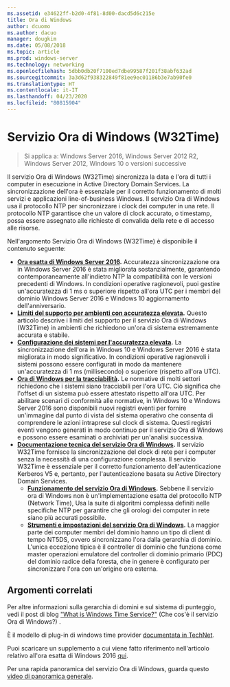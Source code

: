 ```yaml
---
ms.assetid: e34622ff-b2d0-4f81-8d00-dacd5d6c215e
title: Ora di Windows
author: dcuomo
ms.author: dacuo
manager: dougkim
ms.date: 05/08/2018
ms.topic: article
ms.prod: windows-server
ms.technology: networking
ms.openlocfilehash: 5dbb0db20f7100ed7dbe99587f201f38abf632ad
ms.sourcegitcommit: 3a3d62f938322849f81ee9ec01186b3e7ab90fe0
ms.translationtype: HT
ms.contentlocale: it-IT
ms.lasthandoff: 04/23/2020
ms.locfileid: "80815904"
---
```

# <a name="windows-time-service-w32time"></a>Servizio Ora di Windows (W32Time)

>Si applica a: Windows Server 2016, Windows Server 2012 R2, Windows Server 2012, Windows 10 o versioni successive

Il servizio Ora di Windows (W32Time) sincronizza la data e l'ora di tutti i computer in esecuzione in Active Directory Domain Services. La sincronizzazione dell'ora è essenziale per il corretto funzionamento di molti servizi e applicazioni line-of-business Windows. Il servizio Ora di Windows usa il protocollo NTP per sincronizzare i clock dei computer in una rete. Il protocollo NTP garantisce che un valore di clock accurato, o timestamp, possa essere assegnato alle richieste di convalida della rete e di accesso alle risorse.

Nell'argomento Servizio Ora di Windows (W32Time) è disponibile il contenuto seguente:
- **[Ora esatta di Windows Server 2016](accurate-time.md).** Accuratezza sincronizzazione ora in Windows Server 2016 è stata migliorata sostanzialmente, garantendo contemporaneamente all'indietro NTP la compatibilità con le versioni precedenti di Windows. In condizioni operative ragionevoli, puoi gestire un'accuratezza di 1 ms o superiore rispetto all'ora UTC per i membri del dominio Windows Server 2016 e Windows 10 aggiornamento dell'anniversario.
- **[Limiti del supporto per ambienti con accuratezza elevata](support-boundary.md).** Questo articolo descrive i limiti del supporto per il servizio Ora di Windows (W32Time) in ambienti che richiedono un'ora di sistema estremamente accurata e stabile.
- **[Configurazione dei sistemi per l'accuratezza elevata](configuring-systems-for-high-accuracy.md).** La sincronizzazione dell'ora in Windows 10 e Windows Server 2016 è stata migliorata in modo significativo.  In condizioni operative ragionevoli i sistemi possono essere configurati in modo da mantenere un'accuratezza di 1 ms (millisecondo) o superiore (rispetto all'ora UTC).
- **[Ora di Windows per la tracciabilità](windows-time-for-traceability.md).** Le normative di molti settori richiedono che i sistemi siano tracciabili per l'ora UTC.  Ciò significa che l'offset di un sistema può essere attestato rispetto all'ora UTC.  Per abilitare scenari di conformità alle normative, in Windows 10 e Windows Server 2016 sono disponibili nuovi registri eventi per fornire un'immagine dal punto di vista del sistema operativo che consenta di comprendere le azioni intraprese sul clock di sistema.  Questi registri eventi vengono generati in modo continuo per il servizio Ora di Windows e possono essere esaminati o archiviati per un'analisi successiva.
- **[Documentazione tecnica del servizio Ora di Windows](windows-time-service-tech-ref.md).** Il servizio W32Time fornisce la sincronizzazione del clock di rete per i computer senza la necessità di una configurazione complessa. Il servizio W32Time è essenziale per il corretto funzionamento dell'autenticazione Kerberos V5 e, pertanto, per l'autenticazione basata su Active Directory Domain Services.
    - **[Funzionamento del servizio Ora di Windows](How-the-Windows-Time-Service-Works.md).** Sebbene il servizio ora di Windows non è un'implementazione esatta del protocollo NTP (Network Time), Usa la suite di algoritmi complessa definiti nelle specifiche NTP per garantire che gli orologi dei computer in rete siano più accurati possibile.
    - **[Strumenti e impostazioni del servizio Ora di Windows](Windows-Time-Service-Tools-and-Settings.md).** La maggior parte dei computer membri del dominio hanno un tipo di client di tempo NT5DS, ovvero sincronizzano l'ora dalla gerarchia di dominio. L'unica eccezione tipica è il controller di dominio che funziona come master operazioni emulatore del controller di dominio primario (PDC) del dominio radice della foresta, che in genere è configurato per sincronizzare l'ora con un'origine ora esterna.


## <a name="related-topics"></a>Argomenti correlati
Per altre informazioni sulla gerarchia di domini e sul sistema di punteggio, vedi il post di blog ["What is Windows Time Service?"](https://blogs.msdn.microsoft.com/w32time/2007/07/07/what-is-windows-time-service/) (Che cos'è il servizio Ora di Windows?) .

È il modello di plug-in di windows time provider [documentata in TechNet](https://msdn.microsoft.com/library/windows/desktop/ms725475%28v=vs.85%29.aspx).

Puoi scaricare un supplemento a cui viene fatto riferimento nell'articolo relativo all'ora esatta di Windows 2016 [qui](https://windocs.blob.core.windows.net/windocs/WindowsTimeSyncAccuracy_Addendum.pdf).

Per una rapida panoramica del servizio Ora di Windows, guarda questo [video di panoramica generale](https://aka.ms/WS2016TimeVideo).
